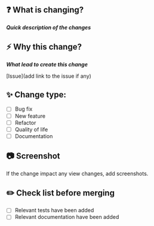 ## :question: What is changing?

***Quick description of the changes***

## :zap: Why this change?

***What lead to create this change***

[Issue](add link to the issue if any)

## :sparkles: Change type:

* [ ] Bug fix
* [ ] New feature
* [ ] Refactor
* [ ] Quality of life
* [ ] Documentation

## :camera: Screenshot

If the change impact any view changes, add screenshots.

## :pencil2: Check list before merging

* [ ] Relevant tests have been added
* [ ] Relevant documentation have been added
